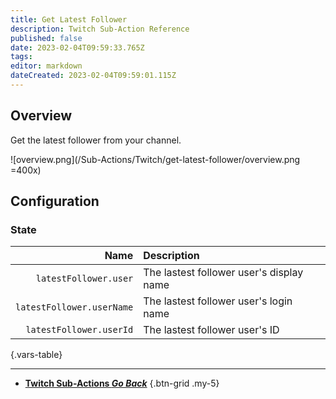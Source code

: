 ```yaml
---
title: Get Latest Follower
description: Twitch Sub-Action Reference
published: false
date: 2023-02-04T09:59:33.765Z
tags: 
editor: markdown
dateCreated: 2023-02-04T09:59:01.115Z
---
```


## Overview
Get the latest follower from your channel.

![overview.png](/Sub-Actions/Twitch/get-latest-follower/overview.png =400x)

## Configuration
### State
Name | Description
----:|:------------
`latestFollower.user` | The lastest follower user's display name
`latestFollower.userName` | The lastest follower user's login name
`latestFollower.userId` | The lastest follower user's ID
{.vars-table}

---

- [<i class="mdi mdi-chevron-left"></i>**Twitch Sub-Actions *Go Back***](/Sub-Actions/Twitch)
{.btn-grid .my-5}